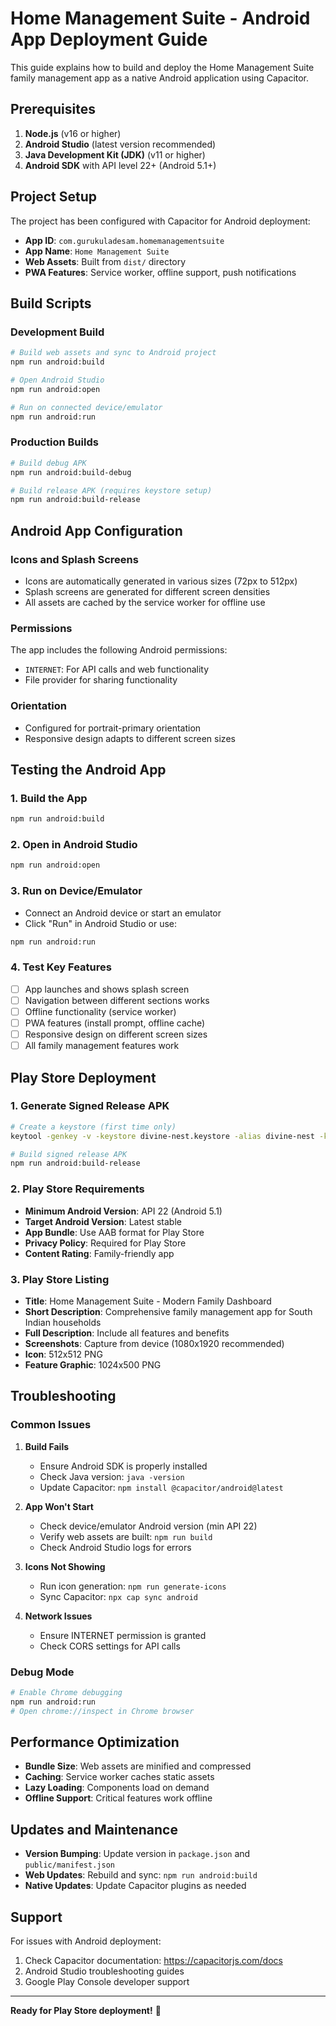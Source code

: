 # Home Management Suite - Android App Deployment Guide

This guide explains how to build and deploy the Home Management Suite family management app as a native Android application using Capacitor.

## Prerequisites

1. **Node.js** (v16 or higher)
2. **Android Studio** (latest version recommended)
3. **Java Development Kit (JDK)** (v11 or higher)
4. **Android SDK** with API level 22+ (Android 5.1+)

## Project Setup

The project has been configured with Capacitor for Android deployment:

- **App ID**: `com.gurukuladesam.homemanagementsuite`
- **App Name**: `Home Management Suite`
- **Web Assets**: Built from `dist/` directory
- **PWA Features**: Service worker, offline support, push notifications

## Build Scripts

### Development Build
```bash
# Build web assets and sync to Android project
npm run android:build

# Open Android Studio
npm run android:open

# Run on connected device/emulator
npm run android:run
```

### Production Builds
```bash
# Build debug APK
npm run android:build-debug

# Build release APK (requires keystore setup)
npm run android:build-release
```

## Android App Configuration

### Icons and Splash Screens
- Icons are automatically generated in various sizes (72px to 512px)
- Splash screens are generated for different screen densities
- All assets are cached by the service worker for offline use

### Permissions
The app includes the following Android permissions:
- `INTERNET`: For API calls and web functionality
- File provider for sharing functionality

### Orientation
- Configured for portrait-primary orientation
- Responsive design adapts to different screen sizes

## Testing the Android App

### 1. Build the App
```bash
npm run android:build
```

### 2. Open in Android Studio
```bash
npm run android:open
```

### 3. Run on Device/Emulator
- Connect an Android device or start an emulator
- Click "Run" in Android Studio or use:
```bash
npm run android:run
```

### 4. Test Key Features
- [ ] App launches and shows splash screen
- [ ] Navigation between different sections works
- [ ] Offline functionality (service worker)
- [ ] PWA features (install prompt, offline cache)
- [ ] Responsive design on different screen sizes
- [ ] All family management features work

## Play Store Deployment

### 1. Generate Signed Release APK
```bash
# Create a keystore (first time only)
keytool -genkey -v -keystore divine-nest.keystore -alias divine-nest -keyalg RSA -keysize 2048 -validity 10000

# Build signed release APK
npm run android:build-release
```

### 2. Play Store Requirements
- **Minimum Android Version**: API 22 (Android 5.1)
- **Target Android Version**: Latest stable
- **App Bundle**: Use AAB format for Play Store
- **Privacy Policy**: Required for Play Store
- **Content Rating**: Family-friendly app

### 3. Play Store Listing
- **Title**: Home Management Suite - Modern Family Dashboard
- **Short Description**: Comprehensive family management app for South Indian households
- **Full Description**: Include all features and benefits
- **Screenshots**: Capture from device (1080x1920 recommended)
- **Icon**: 512x512 PNG
- **Feature Graphic**: 1024x500 PNG

## Troubleshooting

### Common Issues

1. **Build Fails**
   - Ensure Android SDK is properly installed
   - Check Java version: `java -version`
   - Update Capacitor: `npm install @capacitor/android@latest`

2. **App Won't Start**
   - Check device/emulator Android version (min API 22)
   - Verify web assets are built: `npm run build`
   - Check Android Studio logs for errors

3. **Icons Not Showing**
   - Run icon generation: `npm run generate-icons`
   - Sync Capacitor: `npx cap sync android`

4. **Network Issues**
   - Ensure INTERNET permission is granted
   - Check CORS settings for API calls

### Debug Mode
```bash
# Enable Chrome debugging
npm run android:run
# Open chrome://inspect in Chrome browser
```

## Performance Optimization

- **Bundle Size**: Web assets are minified and compressed
- **Caching**: Service worker caches static assets
- **Lazy Loading**: Components load on demand
- **Offline Support**: Critical features work offline

## Updates and Maintenance

- **Version Bumping**: Update version in `package.json` and `public/manifest.json`
- **Web Updates**: Rebuild and sync: `npm run android:build`
- **Native Updates**: Update Capacitor plugins as needed

## Support

For issues with Android deployment:
1. Check Capacitor documentation: https://capacitorjs.com/docs
2. Android Studio troubleshooting guides
3. Google Play Console developer support

---

**Ready for Play Store deployment!** 🚀
